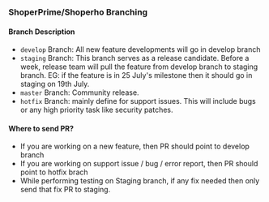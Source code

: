 ### ShoperPrime/Shoperho Branching

#### Branch Description
 - `develop` Branch: All new feature developments will go in develop branch
 - `staging` Branch: This branch serves as a release candidate. Before a week, release team will pull the feature from develop branch to staging branch.
    EG: if the feature is in 25 July's milestone then it should go in staging on 19th July.
 - `master` Branch: Community release.
 - `hotfix` Branch: mainly define for support issues. This will include bugs or any high priority task like security patches.

#### Where to send PR?
 - If you are working on a new feature, then PR should point to develop branch
 - If you are working on support issue / bug / error report, then PR should point to hotfix brach
 - While performing testing on Staging branch, if any fix needed then only send that fix PR to staging.